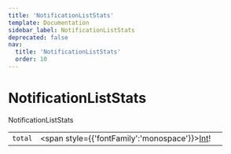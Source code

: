 ```yaml
---
title: 'NotificationListStats'
template: Documentation
sidebar_label: NotificationListStats
deprecated: false
nav:
  title: 'NotificationListStats'
  order: 10
---
```


# NotificationListStats

<div style={{'fontFamily':'monospace'}}><span style={{'fontSize':'1.5rem','fontWeight':500}}>NotificationListStats</span></div>





| | | |
| -- | -- | -- |
| `total` | <span style={{'fontFamily':'monospace'}}><a href="/guardrails/docs/reference/graphql/scalar/Int">Int</a>!</span> |  |